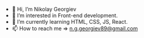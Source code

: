 - 👋 Hi, I’m Nikolay Georgiev
- 👀 I’m interested in Front-end development.
- 🌱 I’m currently learning HTML, CSS, JS, React.
- 📫 How to reach me => n.g.georgiev89@gmail.com

<!---
n1dll/n1dll is a ✨ special ✨ repository because its `README.md` (this file) appears on your GitHub profile.
You can click the Preview link to take a look at your changes.
--->
